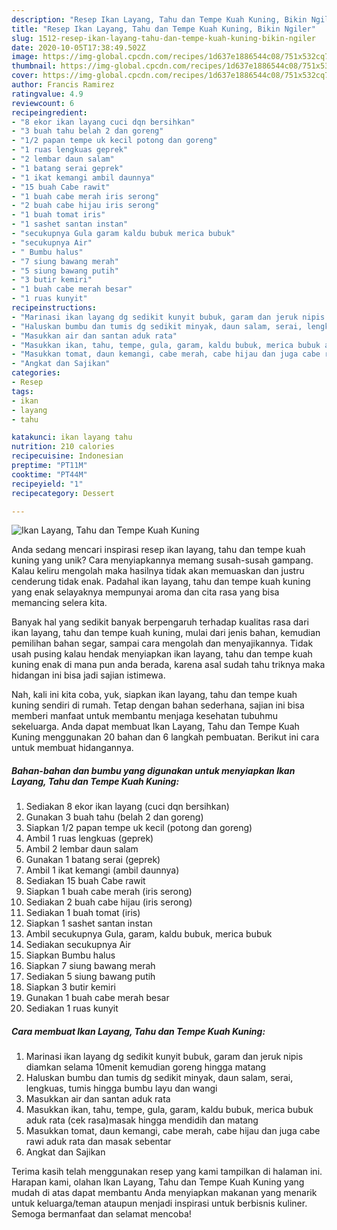 ```yaml
---
description: "Resep Ikan Layang, Tahu dan Tempe Kuah Kuning, Bikin Ngiler"
title: "Resep Ikan Layang, Tahu dan Tempe Kuah Kuning, Bikin Ngiler"
slug: 1512-resep-ikan-layang-tahu-dan-tempe-kuah-kuning-bikin-ngiler
date: 2020-10-05T17:38:49.502Z
image: https://img-global.cpcdn.com/recipes/1d637e1886544c08/751x532cq70/ikan-layang-tahu-dan-tempe-kuah-kuning-foto-resep-utama.jpg
thumbnail: https://img-global.cpcdn.com/recipes/1d637e1886544c08/751x532cq70/ikan-layang-tahu-dan-tempe-kuah-kuning-foto-resep-utama.jpg
cover: https://img-global.cpcdn.com/recipes/1d637e1886544c08/751x532cq70/ikan-layang-tahu-dan-tempe-kuah-kuning-foto-resep-utama.jpg
author: Francis Ramirez
ratingvalue: 4.9
reviewcount: 6
recipeingredient:
- "8 ekor ikan layang cuci dqn bersihkan"
- "3 buah tahu belah 2 dan goreng"
- "1/2 papan tempe uk kecil potong dan goreng"
- "1 ruas lengkuas geprek"
- "2 lembar daun salam"
- "1 batang serai geprek"
- "1 ikat kemangi ambil daunnya"
- "15 buah Cabe rawit"
- "1 buah cabe merah iris serong"
- "2 buah cabe hijau iris serong"
- "1 buah tomat iris"
- "1 sashet santan instan"
- "secukupnya Gula garam kaldu bubuk merica bubuk"
- "secukupnya Air"
- " Bumbu halus"
- "7 siung bawang merah"
- "5 siung bawang putih"
- "3 butir kemiri"
- "1 buah cabe merah besar"
- "1 ruas kunyit"
recipeinstructions:
- "Marinasi ikan layang dg sedikit kunyit bubuk, garam dan jeruk nipis diamkan selama 10menit kemudian goreng hingga matang"
- "Haluskan bumbu dan tumis dg sedikit minyak, daun salam, serai, lengkuas, tumis hingga bumbu layu dan wangi"
- "Masukkan air dan santan aduk rata"
- "Masukkan ikan, tahu, tempe, gula, garam, kaldu bubuk, merica bubuk aduk rata (cek rasa)masak hingga mendidih dan matang"
- "Masukkan tomat, daun kemangi, cabe merah, cabe hijau dan juga cabe rawi aduk rata dan masak sebentar"
- "Angkat dan Sajikan"
categories:
- Resep
tags:
- ikan
- layang
- tahu

katakunci: ikan layang tahu 
nutrition: 210 calories
recipecuisine: Indonesian
preptime: "PT11M"
cooktime: "PT44M"
recipeyield: "1"
recipecategory: Dessert

---
```



![Ikan Layang, Tahu dan Tempe Kuah Kuning](https://img-global.cpcdn.com/recipes/1d637e1886544c08/751x532cq70/ikan-layang-tahu-dan-tempe-kuah-kuning-foto-resep-utama.jpg)

Anda sedang mencari inspirasi resep ikan layang, tahu dan tempe kuah kuning yang unik? Cara menyiapkannya memang susah-susah gampang. Kalau keliru mengolah maka hasilnya tidak akan memuaskan dan justru cenderung tidak enak. Padahal ikan layang, tahu dan tempe kuah kuning yang enak selayaknya mempunyai aroma dan cita rasa yang bisa memancing selera kita.

Banyak hal yang sedikit banyak berpengaruh terhadap kualitas rasa dari ikan layang, tahu dan tempe kuah kuning, mulai dari jenis bahan, kemudian pemilihan bahan segar, sampai cara mengolah dan menyajikannya. Tidak usah pusing kalau hendak menyiapkan ikan layang, tahu dan tempe kuah kuning enak di mana pun anda berada, karena asal sudah tahu triknya maka hidangan ini bisa jadi sajian istimewa.




Nah, kali ini kita coba, yuk, siapkan ikan layang, tahu dan tempe kuah kuning sendiri di rumah. Tetap dengan bahan sederhana, sajian ini bisa memberi manfaat untuk membantu menjaga kesehatan tubuhmu sekeluarga. Anda dapat membuat Ikan Layang, Tahu dan Tempe Kuah Kuning menggunakan 20 bahan dan 6 langkah pembuatan. Berikut ini cara untuk membuat hidangannya.

<!--inarticleads1-->

##### Bahan-bahan dan bumbu yang digunakan untuk menyiapkan Ikan Layang, Tahu dan Tempe Kuah Kuning:

1. Sediakan 8 ekor ikan layang (cuci dqn bersihkan)
1. Gunakan 3 buah tahu (belah 2 dan goreng)
1. Siapkan 1/2 papan tempe uk kecil (potong dan goreng)
1. Ambil 1 ruas lengkuas (geprek)
1. Ambil 2 lembar daun salam
1. Gunakan 1 batang serai (geprek)
1. Ambil 1 ikat kemangi (ambil daunnya)
1. Sediakan 15 buah Cabe rawit
1. Siapkan 1 buah cabe merah (iris serong)
1. Sediakan 2 buah cabe hijau (iris serong)
1. Sediakan 1 buah tomat (iris)
1. Siapkan 1 sashet santan instan
1. Ambil secukupnya Gula, garam, kaldu bubuk, merica bubuk
1. Sediakan secukupnya Air
1. Siapkan  Bumbu halus
1. Siapkan 7 siung bawang merah
1. Sediakan 5 siung bawang putih
1. Siapkan 3 butir kemiri
1. Gunakan 1 buah cabe merah besar
1. Sediakan 1 ruas kunyit




<!--inarticleads2-->

##### Cara membuat Ikan Layang, Tahu dan Tempe Kuah Kuning:

1. Marinasi ikan layang dg sedikit kunyit bubuk, garam dan jeruk nipis diamkan selama 10menit kemudian goreng hingga matang
1. Haluskan bumbu dan tumis dg sedikit minyak, daun salam, serai, lengkuas, tumis hingga bumbu layu dan wangi
1. Masukkan air dan santan aduk rata
1. Masukkan ikan, tahu, tempe, gula, garam, kaldu bubuk, merica bubuk aduk rata (cek rasa)masak hingga mendidih dan matang
1. Masukkan tomat, daun kemangi, cabe merah, cabe hijau dan juga cabe rawi aduk rata dan masak sebentar
1. Angkat dan Sajikan




Terima kasih telah menggunakan resep yang kami tampilkan di halaman ini. Harapan kami, olahan Ikan Layang, Tahu dan Tempe Kuah Kuning yang mudah di atas dapat membantu Anda menyiapkan makanan yang menarik untuk keluarga/teman ataupun menjadi inspirasi untuk berbisnis kuliner. Semoga bermanfaat dan selamat mencoba!
